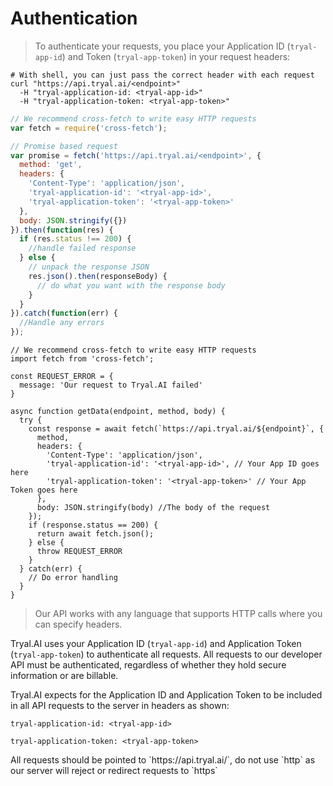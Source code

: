 # Authentication


> To authenticate your requests, you place your Application ID (`tryal-app-id`) and Token (`tryal-app-token`) 
in your request headers:


```shell
# With shell, you can just pass the correct header with each request
curl "https://api.tryal.ai/<endpoint>"
  -H "tryal-application-id: <tryal-app-id>"
  -H "tryal-application-token: <tryal-app-token>"
```

```javascript
// We recommend cross-fetch to write easy HTTP requests
var fetch = require('cross-fetch');

// Promise based request
var promise = fetch('https://api.tryal.ai/<endpoint>', {
  method: 'get',
  headers: {
    'Content-Type': 'application/json',
    'tryal-application-id': '<tryal-app-id>',
    'tryal-application-token': '<tryal-app-token>'
  },
  body: JSON.stringify({})
}).then(function(res) {
  if (res.status !== 200) {
    //handle failed response
  } else {
    // unpack the response JSON
    res.json().then(responseBody) {
      // do what you want with the response body
    }
  }
}).catch(function(err) {
  //Handle any errors
});
```
```javascript--ESNext
// We recommend cross-fetch to write easy HTTP requests
import fetch from 'cross-fetch';

const REQUEST_ERROR = {
  message: 'Our request to Tryal.AI failed'
}

async function getData(endpoint, method, body) {
  try {
    const response = await fetch(`https://api.tryal.ai/${endpoint}`, {
      method,
      headers: {
        'Content-Type': 'application/json',
        'tryal-application-id': '<tryal-app-id>', // Your App ID goes here
        'tryal-application-token': '<tryal-app-token>' // Your App Token goes here
      },
      body: JSON.stringify(body) //The body of the request
    });
    if (response.status == 200) {
      return await fetch.json();
    } else {
      throw REQUEST_ERROR
    }
  } catch(err) {
    // Do error handling
  }
}
```

> Our API works with any language that supports HTTP calls where you can specify headers.

Tryal.AI uses your Application ID (`tryal-app-id`) and Application Token (`tryal-app-token`) to authenticate
all requests. All requests to our developer API must be authenticated, regardless of whether they hold
secure information or are billable.

Tryal.AI expects for the Application ID and Application Token to be included in all API requests to the server 
in headers as shown:

`tryal-application-id: <tryal-app-id>`

`tryal-application-token: <tryal-app-token>`

<aside class="notice">
  All requests should be pointed to `https://api.tryal.ai/`, do not use `http` as our server will reject or
  redirect requests to `https`
</aside>

